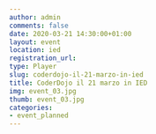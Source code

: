 ```yaml
---
author: admin
comments: false
date: 2020-03-21 14:30:00+01:00
layout: event
location: ied
registration_url:
type: Player
slug: coderdojo-il-21-marzo-in-ied
title: CoderDojo il 21 marzo in IED
img: event_03.jpg
thumb: event_03.jpg
categories:
- event_planned
---
```

